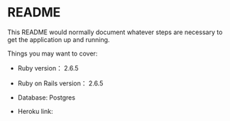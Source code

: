 # README

This README would normally document whatever steps are necessary to get the
application up and running.

Things you may want to cover:

* Ruby version： 2.6.5
* Ruby on Rails version： 2.6.5
* Database: Postgres

* Heroku link: 
